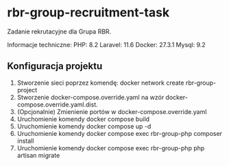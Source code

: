 # rbr-group-recruitment-task
Zadanie rekrutacyjne dla Grupa RBR.

Informacje techniczne:
PHP: 8.2
Laravel: 11.6
Docker: 27.3.1
Mysql: 9.2

## Konfiguracja projektu
1. Stworzenie sieci poprzez komendę: docker network create rbr-group-project
2. Stworzenie docker-compose.override.yaml na wzór docker-compose.override.yaml.dist.
3. (Opcjonalnie) Zmienienie portów w docker-compose.override.yaml
4. Uruchomienie komendy docker compose build
5. Uruchomienie komendy docker compose up -d
6. Uruchomienie komendy docker compose exec rbr-group-php composer install
7. Uruchomienie komendy docker compose exec rbr-group-php php artisan migrate
